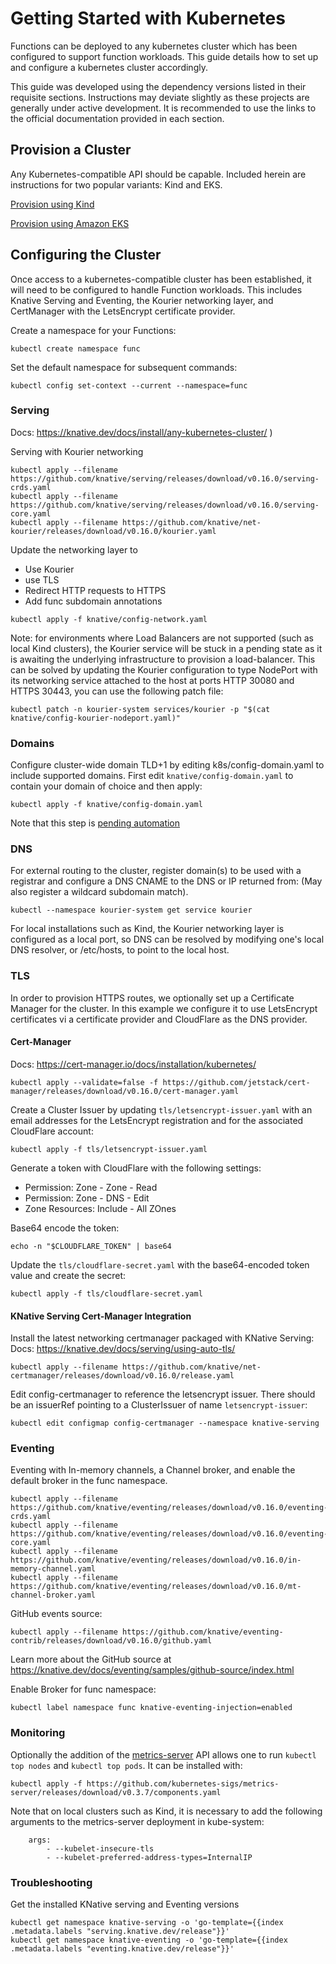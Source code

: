 # Getting Started with Kubernetes

Functions can be deployed to any kubernetes cluster which has been configured to support function workloads.  This guide details how to set up and configure a kubernetes cluster accordingly.

This guide was developed using the dependency versions listed in their requisite sections.  Instructions may deviate slightly as these projects are generally under active development.  It is recommended to use the links to the official documentation provided in each section.

## Provision a Cluster

Any Kubernetes-compatible API should be capable.  Included herein are instructions for two popular variants: Kind and EKS.

[Provision using Kind](provisioning/provision_kind.md)

[Provision using Amazon EKS](provisioning/provision_eks.md)

## Configuring the Cluster

Once access to a kubernetes-compatible cluster has been established, it will need to be configured to handle Function workloads.  This includes Knative Serving and Eventing, the Kourier networking layer, and CertManager with the LetsEncrypt certificate provider.

Create a namespace for your Functions:
```
kubectl create namespace func
```
Set the default namespace for subsequent commands:
```
kubectl config set-context --current --namespace=func
```

### Serving

Docs: https://knative.dev/docs/install/any-kubernetes-cluster/ ) 

Serving with Kourier networking
```
kubectl apply --filename https://github.com/knative/serving/releases/download/v0.16.0/serving-crds.yaml
kubectl apply --filename https://github.com/knative/serving/releases/download/v0.16.0/serving-core.yaml
kubectl apply --filename https://github.com/knative/net-kourier/releases/download/v0.16.0/kourier.yaml
```
Update the networking layer to
- Use Kourier
- use TLS
- Redirect HTTP requests to HTTPS
- Add func subdomain annotations
```
kubectl apply -f knative/config-network.yaml
```

Note: for environments where Load Balancers are not supported (such as local Kind clusters), the Kourier service will be stuck in a pending state as it is awaiting the underlying infrastructure to provision a load-balancer.  This can be solved by updating the Kourier configuration to type NodePort with its networking service attached to the host at ports HTTP 30080 and HTTPS 30443, you can use the following patch file:
```
kubectl patch -n kourier-system services/kourier -p "$(cat knative/config-kourier-nodeport.yaml)"
```
### Domains

Configure cluster-wide domain TLD+1 by editing k8s/config-domain.yaml to include supported domains.
First edit `knative/config-domain.yaml` to contain your domain of choice and then apply:
```
kubectl apply -f knative/config-domain.yaml
```
Note that this step is [pending automation](https://github.com/boson-project/func/issues/47)

### DNS 

For external routing to the cluster, register domain(s) to be used with a registrar and configure a DNS CNAME to the DNS or IP returned from:
(May also register a wildcard subdomain match).
```
kubectl --namespace kourier-system get service kourier
```
For local installations such as Kind, the Kourier networking layer is configured as a local port, so DNS can be resolved by modifying one's local DNS resolver, or /etc/hosts, to point to the local host.

### TLS

In order to provision HTTPS routes, we optionally set up a Certificate Manager for the cluster.  In this example we configure it to use LetsEncrypt certificates vi a certificate provider and CloudFlare as the DNS provider.

#### Cert-Manager

Docs: https://cert-manager.io/docs/installation/kubernetes/
```
kubectl apply --validate=false -f https://github.com/jetstack/cert-manager/releases/download/v0.16.0/cert-manager.yaml
```
Create a Cluster Issuer by updating `tls/letsencrypt-issuer.yaml` with an email addresses for the LetsEncrypt registration and for the associated CloudFlare account:
```
kubectl apply -f tls/letsencrypt-issuer.yaml
```
Generate a token with CloudFlare with the following settings:
* Permission: Zone - Zone - Read
* Permission: Zone - DNS - Edit
* Zone Resources: Include - All ZOnes

Base64 encode the token:
```
echo -n "$CLOUDFLARE_TOKEN" | base64
```
Update the `tls/cloudflare-secret.yaml` with the base64-encoded token value and create the secret:
```
kubectl apply -f tls/cloudflare-secret.yaml
```

#### KNative Serving Cert-Manager Integration

Install the latest networking certmanager packaged with KNative Serving:
Docs: https://knative.dev/docs/serving/using-auto-tls/

```
kubectl apply --filename https://github.com/knative/net-certmanager/releases/download/v0.16.0/release.yaml
```
Edit config-certmanager to reference the letsencrypt issuer.  There should be an issuerRef pointing to a ClusterIssuer of name `letsencrypt-issuer`:
```
kubectl edit configmap config-certmanager --namespace knative-serving
```

### Eventing

Eventing with In-memory channels, a Channel broker, and enable the default broker in the func namespace.
```
kubectl apply --filename https://github.com/knative/eventing/releases/download/v0.16.0/eventing-crds.yaml
kubectl apply --filename https://github.com/knative/eventing/releases/download/v0.16.0/eventing-core.yaml
kubectl apply --filename https://github.com/knative/eventing/releases/download/v0.16.0/in-memory-channel.yaml
kubectl apply --filename https://github.com/knative/eventing/releases/download/v0.16.0/mt-channel-broker.yaml
```
GitHub events source:
```
kubectl apply --filename https://github.com/knative/eventing-contrib/releases/download/v0.16.0/github.yaml
```
Learn more about the GitHub source at https://knative.dev/docs/eventing/samples/github-source/index.html

Enable Broker for func namespace:
```
kubectl label namespace func knative-eventing-injection=enabled
```

### Monitoring

Optionally the addition of the [metrics-server](https://github.com/kubernetes-sigs/metrics-server) API allows one to run `kubectl top nodes` and `kubectl top pods`.  It can be installed with:
```
kubectl apply -f https://github.com/kubernetes-sigs/metrics-server/releases/download/v0.3.7/components.yaml
```
Note that on local clusters such as Kind, it is necessary to add the following arguments to the metrics-server deployment in kube-system:
```
    args:
        - --kubelet-insecure-tls
        - --kubelet-preferred-address-types=InternalIP
```

### Troubleshooting

Get the installed KNative serving and Eventing versions
```
kubectl get namespace knative-serving -o 'go-template={{index .metadata.labels "serving.knative.dev/release"}}'
kubectl get namespace knative-eventing -o 'go-template={{index .metadata.labels "eventing.knative.dev/release"}}'
```


